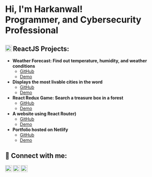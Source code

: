 <h1>Hi, I'm Harkanwal! <br/>Programmer, and Cybersecurity Professional</h1>

<h2><img align="left" alt="singh-harkanwal | ReactJS" width="22px" src="https://cdn.jsdelivr.net/npm/simple-icons@3.13.0/icons/react.svg" /> ReactJS Projects:</h2>

- <b>Weather Forecast: Find out temperature, humidity, and weather conditions</b>
  - [GitHub](https://github.com/singh-harkanwal/weather-forecast)
  - [Demo](https://weather-forecast-hs.netlify.app/)
- <b>Displays the most livable cities in the word</b>
  - [GitHub](https://github.com/singh-harkanwal/the-most-livable-city)
  - [Demo](https://the-most-livable-city-hs.netlify.app/)
- <b>React Redux Game: Search a treasure box in a forest</b>
  - [GitHub](https://github.com/singh-harkanwal/react-redux-game)
  - [Demo](https://react-redux-game-hs.netlify.app/)
- <b>A website using React Router)</b>
  - [GitHub](https://github.com/singh-harkanwal/city-pizza)
  - [Demo](https://city-pizza-hs.netlify.app/)
- <b>Portfolio hosted on Netlify</b>
  - [GitHub](https://github.com/singh-harkanwal/portfolio)
  - [Demo](https://singh-harkanwal.netlify.app/)

<h2> 🤳 Connect with me:</h2>

[<img align="left" alt="singh-harkanwal | LinkedIn" width="22px" src="https://cdn.jsdelivr.net/npm/simple-icons@3.13.0/icons/linkedin.svg" />][LinkedIn]
[<img align="left" alt="singh-harkanwal | Netlify" width="22px" src="https://cdn.jsdelivr.net/npm/simple-icons@3.13.0/icons/netlify.svg" />][Portfolio]
[<img align="left" alt="singh-harkanwal | Github" width="22px" src="https://cdn.jsdelivr.net/npm/simple-icons@3.13.0/icons/github.svg" />][Github]

[Linkedin]: https://www.linkedin.com/in/singh-harkanwal/
[Portfolio]: https://singh-harkanwal.netlify.app/
[GitHub]: https://github.com/singh-harkanwal/
